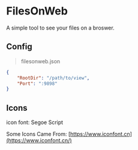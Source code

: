 # FilesOnWeb

A simple tool to see your files on a broswer.

## Config

> filesonweb.json

```json
{
    "RootDir": "/path/to/view",
    "Port": ":9898"
}
```

## Icons

icon font: Segoe Script

Some Icons Came From: [https://www.iconfont.cn](https://www.iconfont.cn/)
